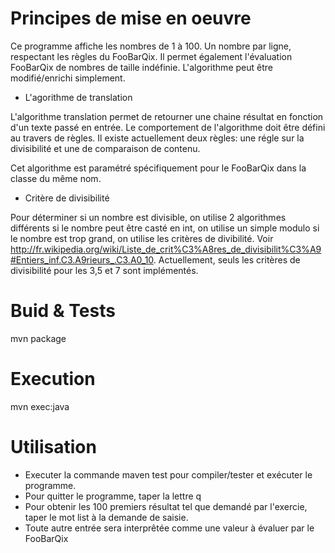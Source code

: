 ﻿Principes de mise en oeuvre
===========================

Ce programme affiche les nombres de 1 à 100. Un nombre par ligne, respectant les règles du FooBarQix.
Il permet également l'évaluation FooBarQix de nombres de taille indéfinie.
L'algorithme peut être modifié/enrichi simplement.

* L'agorithme de translation

L'algorithme translation permet de retourner une chaine résultat en fonction d'un texte passé en entrée.
Le comportement de l'algorithme doit être défini au travers de règles. Il existe actuellement deux règles: une régle sur la divisibilité et une de comparaison de contenu.

Cet algorithme est paramétré spécifiquement pour le FooBarQix dans la classe du même nom.

* Critère de divisibilité

Pour déterminer si un nombre est divisible, on utilise 2 algorithmes différents
	si le nombre peut être casté en int, on utilise un simple modulo
	si le nombre est trop grand, on utilise les critères de divibilité. Voir http://fr.wikipedia.org/wiki/Liste_de_crit%C3%A8res_de_divisibilit%C3%A9#Entiers_inf.C3.A9rieurs_.C3.A0_10. Actuellement, seuls les critères de divisibilité pour les 3,5 et 7 sont implémentés.


Buid & Tests
============

mvn package

Execution
=========

mvn exec:java


Utilisation
===========
 * Executer la commande maven test pour compiler/tester et exécuter le programme.
 * Pour quitter le programme, taper la lettre q
 * Pour obtenir les 100 premiers résultat tel que demandé par l'exercie, taper le mot list à la demande de saisie.
 * Toute autre entrée sera interprêtée comme une valeur à évaluer par le FooBarQix
